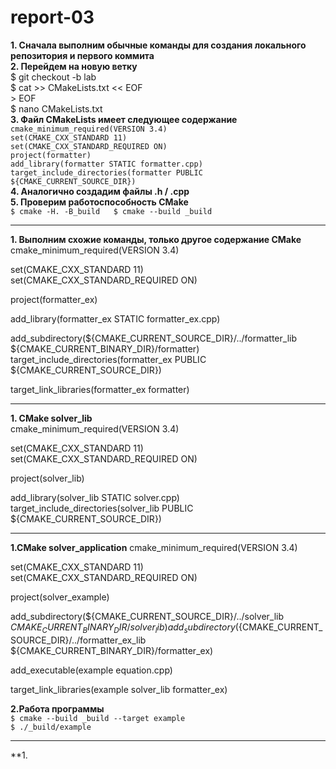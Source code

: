 # report-03
**1. Сначала выполним обычные команды для создания локального репозитория и первого коммита**  
**2. Перейдем на новую ветку**  
      $ git checkout -b lab  
      $ cat >> CMakeLists.txt << EOF  
      > EOF  
      $ nano CMakeLists.txt  
**3.  Файл CMakeLists имеет следующее содержание**  
    ```cmake_minimum_required(VERSION 3.4)```  
    ```set(CMAKE_CXX_STANDARD 11)```      
    ```set(CMAKE_CXX_STANDARD_REQUIRED ON)```   
    ```project(formatter)```    
    ```add_library(formatter STATIC formatter.cpp)```    
    ```target_include_directories(formatter PUBLIC ${CMAKE_CURRENT_SOURCE_DIR})```   
**4. Аналогично создадим файлы .h / .cpp**   
**5. Проверим работоспособность CMake**  
    ```$ cmake -H. -B_build  
       $ cmake --build _build```  
******

**1. Выполним схожие команды, только другое содержание CMake**  
     cmake_minimum_required(VERSION 3.4)  

set(CMAKE_CXX_STANDARD 11)  
set(CMAKE_CXX_STANDARD_REQUIRED ON)  

project(formatter_ex)  

add_library(formatter_ex STATIC formatter_ex.cpp)  

add_subdirectory(${CMAKE_CURRENT_SOURCE_DIR}/../formatter_lib ${CMAKE_CURRENT_BINARY_DIR}/formatter) 
target_include_directories(formatter_ex PUBLIC ${CMAKE_CURRENT_SOURCE_DIR})  

target_link_libraries(formatter_ex formatter)  

******

**1. CMake solver_lib**  
cmake_minimum_required(VERSION 3.4)  

set(CMAKE_CXX_STANDARD 11)  
set(CMAKE_CXX_STANDARD_REQUIRED ON)  

project(solver_lib)  

add_library(solver_lib STATIC solver.cpp)  
target_include_directories(solver_lib PUBLIC ${CMAKE_CURRENT_SOURCE_DIR})  


*******

**1.CMake solver_application**
cmake_minimum_required(VERSION 3.4)  

set(CMAKE_CXX_STANDARD 11)  
set(CMAKE_CXX_STANDARD_REQUIRED ON)  

project(solver_example)  

add_subdirectory(${CMAKE_CURRENT_SOURCE_DIR}/../solver_lib ${CMAKE_CURRENT_BINARY_DIR}/solver_lib)  
add_subdirectory(${CMAKE_CURRENT_SOURCE_DIR}/../formatter_ex_lib ${CMAKE_CURRENT_BINARY_DIR}/formatter_ex)  

add_executable(example equation.cpp)  

target_link_libraries(example solver_lib formatter_ex)  

**2.Работа программы**  
```$ cmake --build _build --target example```    
```$ ./_build/example```  

******

**1.

  

      
